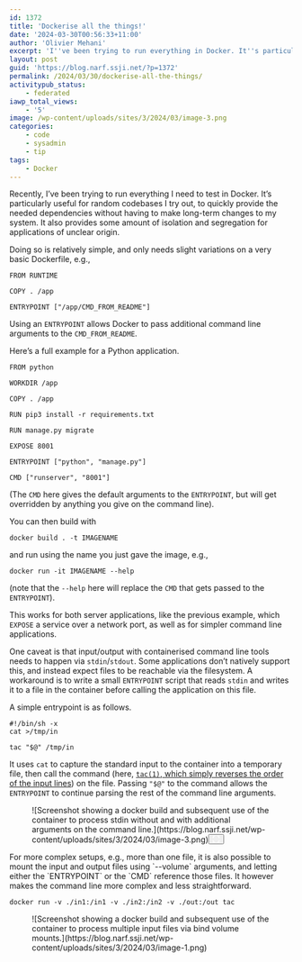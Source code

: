 ```yaml
---
id: 1372
title: 'Dockerise all the things!'
date: '2024-03-30T00:56:33+11:00'
author: 'Olivier Mehani'
excerpt: 'I''ve been trying to run everything in Docker. It''s particularly useful for random codebases. It is handy to quickly provide the needed dependencies without having to make long-term changes to my system. It is relatively simple, and only needs slight variations on a very basic Dockerfile.'
layout: post
guid: 'https://blog.narf.ssji.net/?p=1372'
permalink: /2024/03/30/dockerise-all-the-things/
activitypub_status:
    - federated
iawp_total_views:
    - '5'
image: /wp-content/uploads/sites/3/2024/03/image-3.png
categories:
    - code
    - sysadmin
    - tip
tags:
    - Docker
---
```


Recently, I’ve been trying to run everything I need to test in Docker. It’s particularly useful for random codebases I try out, to quickly provide the needed dependencies without having to make long-term changes to my system. It also provides some amount of isolation and segregation for applications of unclear origin.

Doing so is relatively simple, and only needs slight variations on a very basic Dockerfile, e.g.,

```
FROM RUNTIME

COPY . /app

ENTRYPOINT ["/app/CMD_FROM_README"]
```

Using an `ENTRYPOINT` allows Docker to pass additional command line arguments to the `CMD_FROM_README`.

Here’s a full example for a Python application.

```
FROM python

WORKDIR /app

COPY . /app

RUN pip3 install -r requirements.txt

RUN manage.py migrate

EXPOSE 8001

ENTRYPOINT ["python", "manage.py"]

CMD ["runserver", "8001"]
```

(The `CMD` here gives the default arguments to the `ENTRYPOINT`, but will get overridden by anything you give on the command line).

You can then build with

```
docker build . -t IMAGENAME
```

and run using the name you just gave the image, e.g.,

```
docker run -it IMAGENAME --help
```

(note that the `--help` here will replace the `CMD` that gets passed to the `ENTRYPOINT`).

This works for both server applications, like the previous example, which `EXPOSE` a service over a network port, as well as for simpler command line applications.

One caveat is that input/output with containerised command line tools needs to happen via `stdin`/`stdout`. Some applications don’t natively support this, and instead expect files to be reachable via the filesystem. A workaround is to write a small `ENTRYPOINT` script that reads `stdin` and writes it to a file in the container before calling the application on this file.

A simple entrypoint is as follows.

```
#!/bin/sh -x
cat >/tmp/in

tac "$@" /tmp/in
```

It uses `cat` to capture the standard input to the container into a temporary file, then call the command (here, [`tac(1)`, which simply reverses the order of the input lines](https://www.man7.org/linux/man-pages/man1/tac.1.html)) on the file. Passing `"$@"` to the command allows the `ENTRYPOINT` to continue parsing the rest of the command line arguments.

<div class="wp-block-image"><figure class="aligncenter size-full wp-lightbox-container" data-wp-context="{"imageId":"6770cbdd76bcf"}" data-wp-interactive="core/image">![Screenshot showing a docker build and subsequent use of the container to process stdin without and with additional arguments on the command line.](https://blog.narf.ssji.net/wp-content/uploads/sites/3/2024/03/image-3.png)<button aria-haspopup="dialog" aria-label="Enlarge image: Screenshot showing a docker build and subsequent use of the container to process stdin without and with additional arguments on the command line." class="lightbox-trigger" data-wp-init="callbacks.initTriggerButton" data-wp-on-async--click="actions.showLightbox" data-wp-style--right="state.imageButtonRight" data-wp-style--top="state.imageButtonTop" type="button"> <svg fill="none" height="12" viewbox="0 0 12 12" width="12" xmlns="http://www.w3.org/2000/svg"><path d="M2 0a2 2 0 0 0-2 2v2h1.5V2a.5.5 0 0 1 .5-.5h2V0H2Zm2 10.5H2a.5.5 0 0 1-.5-.5V8H0v2a2 2 0 0 0 2 2h2v-1.5ZM8 12v-1.5h2a.5.5 0 0 0 .5-.5V8H12v2a2 2 0 0 1-2 2H8Zm2-12a2 2 0 0 1 2 2v2h-1.5V2a.5.5 0 0 0-.5-.5H8V0h2Z" fill="#fff"></path></svg></button></figure></div>For more complex setups, e.g., more than one file, it is also possible to mount the input and output files using `--volume` arguments, and letting either the `ENTRYPOINT` or the `CMD` reference those files. It however makes the command line more complex and less straightforward.

```
docker run -v ./in1:/in1 -v ./in2:/in2 -v ./out:/out tac
```

<div class="wp-block-image"><figure class="aligncenter size-full">![Screenshot showing a docker build and subsequent use of the container to process multiple input files via bind volume mounts.](https://blog.narf.ssji.net/wp-content/uploads/sites/3/2024/03/image-1.png)</figure></div>